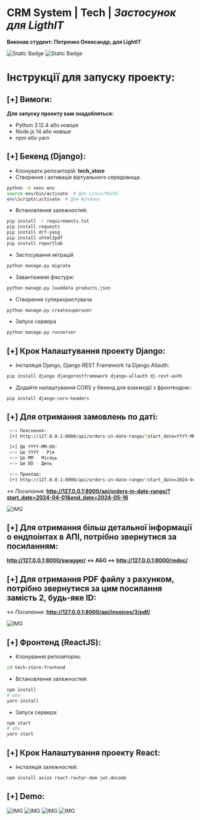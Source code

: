 
# CRM System | Tech | _Застосунок для LigthIT_

**Виконав студент: Петренко Олександр, для LightIT**

![Static Badge](https://img.shields.io/badge/with%20a%20django-grey?style=for-the-badge&logo=django)
![Static Badge](https://img.shields.io/badge/with%20a%20js-grey?style=for-the-badge&logo=javascript)

# Інструкції для запуску проекту:

## [+] Вимоги:

**Для запуску проекту вам знадобляться:**

- Python 3.12.4 або новіше
- Node.js 14 або новіше
- npm або yarn

## [+] Бекенд (Django):

- Клонувати репозиторій: **tech_store**
- Створення і активація віртуального середовища:
```sh
python -m venv env
source env/bin/activate  # Для Linux/MacOS
env\Scripts\activate  # Для Windows
```
- Встановлення залежностей:
```sh
pip install -r requirements.txt
pip install requests
pip install drf-yasg
pip install xhtml2pdf
pip install reportlab
```
- Застосування міграцій
```sh
python manage.py migrate
```
- Завантаженя фікстури:
```sh
python manage.py loaddata products.json
```
- Створення суперкористувача
```sh
python manage.py createsuperuser
```
- Запуск сервера
```sh
python manage.py runserver
```

## [+] Крок Налаштування проекту Django:
- Інсталяція Django, Django REST Framework та Django Allauth:
```sh
pip install django djangorestframework django-allauth dj-rest-auth
```

- Додайте налаштування CORS у бекенд для взаємодії з фронтендом::
```sh
pip install django-cors-headers
```

## [+] Для отримання замовлень по даті:
```sh
 <-> Пояснення:
 [+] http://127.0.0.1:8000/api/orders-in-date-range/?start_date=YYYY-MM-DD&end_date=YYYY-MM-DD

 [+] Де YYYY-MM-DD:
 <-> Це YYYY - Рік
 <-> Це MM - Місяць
 <-> Це DD - День

 <-> Приклад:
 [+] http://127.0.0.1:8000/api/orders-in-date-range/?start_date=2024-04-01&end_date=2024-05-16
```

 <-> _Посилання:_ 
**http://127.0.0.1:8000/api/orders-in-date-range/?start_date=2024-04-01&end_date=2024-05-16**

![IMG](https://i.imgur.com/nJnhbre.png)

## [+] Для отримання більш детальної інформації о ендпоінтах в АПІ, потрібно звернутися за посиланням:

**http://127.0.0.1:8000/swagger/**
**<-> АБО <->**
**http://127.0.0.1:8000/redoc/**

## [+] Для отримання PDF файлу з рахунком, потрібно звернутися за цим посилання замість 2, будь-яке ID:
 <-> _Посилання:_ 
**http://127.0.0.1:8000/api/invoices/3/pdf/**

![IMG](https://i.imgur.com/uBLxvoC.png)

## [+] Фронтенд (ReactJS):

- Клонування репозиторію:
```sh
cd tech-store-frontend
```
- Встановлення залежностей:
```sh
npm install
# або
yarn install
```
- Запуск сервера:
```sh
npm start
# або
yarn start
```

## [+] Крок Налаштування проекту React:
- Інсталяція залежностей:
```sh
npm install axios react-router-dom jwt-decode
```
## [+] Demo:
![IMG](https://i.imgur.com/gvShsyF.png)
![IMG](https://i.imgur.com/mPrXRHu.png)
![IMG](https://i.imgur.com/ING0VBN.png)
![IMG](https://i.imgur.com/SUAWtPT.png)